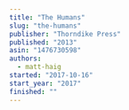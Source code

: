 ```yaml
---
title: "The Humans"
slug: "the-humans"
publisher: "Thorndike Press"
published: "2013"
asin: "1476730598"
authors:
  - matt-haig
started: "2017-10-16"
start_year: "2017"
finished: ""
---
```

